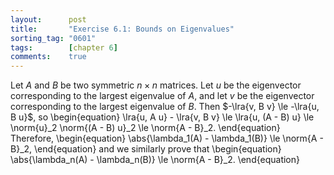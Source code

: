 ```yaml
---
layout:      post
title:       "Exercise 6.1: Bounds on Eigenvalues"
sorting_tag: "0601"
tags:        [chapter 6]
comments:    true
---
```


Let $A$ and $B$ be two symmetric $n\times n$ matrices.
Let $u$ be the eigenvector corresponding to the largest eigenvalue of $A$, and let $v$ be the eigenvector corresponding to the largest eigenvalue of $B$.
Then $-\lra{v, B v} \le -\lra{u, B u}$, so
\begin{equation}
    \lra{u, A u} - \lra{v, B v}
    \le \lra{u, (A - B) u}
    \le \norm{u}_2 \norm{(A - B) u}_2
    \le \norm{A - B}_2.
\end{equation}
Therefore,
\begin{equation}
    \abs{\lambda_1(A) - \lambda_1(B)} \le \norm{A - B}_2,
\end{equation}
and we similarly prove that
\begin{equation}
    \abs{\lambda_n(A) - \lambda_n(B)} \le \norm{A - B}_2.
\end{equation}
